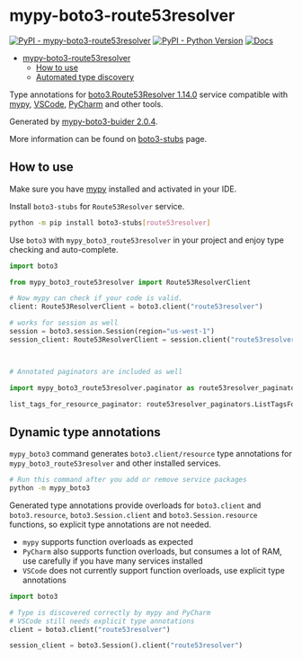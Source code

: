 # mypy-boto3-route53resolver

[![PyPI - mypy-boto3-route53resolver](https://img.shields.io/pypi/v/mypy-boto3-route53resolver.svg?color=blue)](https://pypi.org/project/mypy-boto3-route53resolver)
[![PyPI - Python Version](https://img.shields.io/pypi/pyversions/mypy-boto3-route53resolver.svg?color=blue)](https://pypi.org/project/mypy-boto3-route53resolver)
[![Docs](https://img.shields.io/readthedocs/mypy-boto3-builder.svg?color=blue)](https://mypy-boto3-builder.readthedocs.io/)

- [mypy-boto3-route53resolver](#mypy-boto3-route53resolver)
  - [How to use](#how-to-use)
  - [Automated type discovery](#automated-type-discovery)

Type annotations for
[boto3.Route53Resolver 1.14.0](https://boto3.amazonaws.com/v1/documentation/api/1.14.0/reference/services/route53resolver.html#Route53Resolver) service
compatible with [mypy](https://github.com/python/mypy), [VSCode](https://code.visualstudio.com/),
[PyCharm](https://www.jetbrains.com/pycharm/) and other tools.

Generated by [mypy-boto3-buider 2.0.4](https://github.com/vemel/mypy_boto3_builder).

More information can be found on [boto3-stubs](https://pypi.org/project/boto3-stubs/) page.

## How to use

Make sure you have [mypy](https://github.com/python/mypy) installed and activated in your IDE.

Install `boto3-stubs` for `Route53Resolver` service.

```bash
python -m pip install boto3-stubs[route53resolver]
```

Use `boto3` with `mypy_boto3_route53resolver` in your project and enjoy type checking and auto-complete.

```python
import boto3

from mypy_boto3_route53resolver import Route53ResolverClient

# Now mypy can check if your code is valid.
client: Route53ResolverClient = boto3.client("route53resolver")

# works for session as well
session = boto3.session.Session(region="us-west-1")
session_client: Route53ResolverClient = session.client("route53resolver")



# Annotated paginators are included as well

import mypy_boto3_route53resolver.paginator as route53resolver_paginators

list_tags_for_resource_paginator: route53resolver_paginators.ListTagsForResourcePaginator = client.get_paginator("list_tags_for_resource")
```

## Dynamic type annotations

`mypy_boto3` command generates `boto3.client/resource` type annotations for
`mypy_boto3_route53resolver` and other installed services.

```bash
# Run this command after you add or remove service packages
python -m mypy_boto3
```

Generated type annotations provide overloads for `boto3.client` and `boto3.resource`,
`boto3.Session.client` and `boto3.Session.resource` functions,
so explicit type annotations are not needed.

- `mypy` supports function overloads as expected
- `PyCharm` also supports function overloads, but consumes a lot of RAM, use carefully if you have many services installed
- `VSCode` does not currently support function overloads, use explicit type annotations

```python
import boto3

# Type is discovered correctly by mypy and PyCharm
# VSCode still needs explicit type annotations
client = boto3.client("route53resolver")

session_client = boto3.Session().client("route53resolver")
```